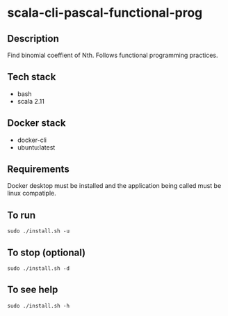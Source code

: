 # scala-cli-pascal-functional-prog

## Description
Find binomial coeffient of Nth.
Follows functional programming practices.

## Tech stack
- bash
- scala 2.11

## Docker stack
- docker-cli
- ubuntu:latest

## Requirements
Docker desktop must be installed and the application
being called must be linux compatiple.

## To run
`sudo ./install.sh -u`

## To stop (optional)
`sudo ./install.sh -d`

## To see help
`sudo ./install.sh -h`
